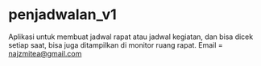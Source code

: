 # penjadwalan_v1
Aplikasi untuk membuat jadwal rapat atau jadwal kegiatan, dan bisa dicek setiap saat, bisa juga ditampilkan di monitor ruang rapat.
Email = najzmitea@gmail.com
